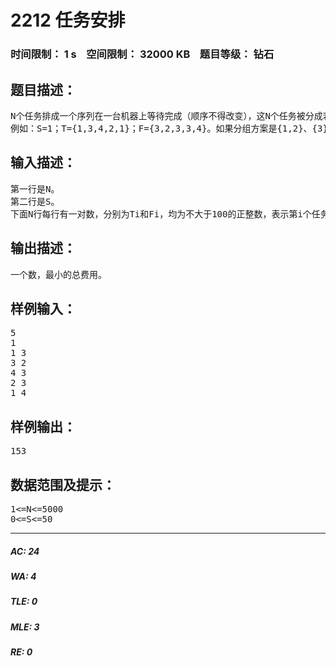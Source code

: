 # 2212 任务安排   
### 时间限制： 1 s&nbsp;&nbsp;&nbsp;&nbsp;空间限制： 32000 KB&nbsp;&nbsp;&nbsp;&nbsp;题目等级： 钻石  
## 题目描述：  

<pre>
N个任务排成一个序列在一台机器上等待完成（顺序不得改变），这N个任务被分成若干批，每批包含相邻的若干任务。从时刻0开始，这些任务被分批加工，第i个任务单独完成所需的时间是Ti。在每批任务开始前，机器需要启动时间S，而完成这批任务所需的时间是各个任务需要时间的总和（同一批任务将在同一时刻完成）。每个任务的费用是它的完成时刻乘以一个费用系数Fi。请确定一个分组方案，使得总费用最小。  
例如：S=1；T={1,3,4,2,1}；F={3,2,3,3,4}。如果分组方案是{1,2}、{3}、{4,5}，则完成时间分别为{5,5,10,14,14}，费用C={15,10,30,42,56}，总费用就是153。
</pre>
  
  
## 输入描述：  

<pre>
第一行是N。  
第二行是S。  
下面N行每行有一对数，分别为Ti和Fi，均为不大于100的正整数，表示第i个任务单独完成所需的时间是Ti及其费用系数Fi。
</pre>
  
  
## 输出描述：  

<pre>
一个数，最小的总费用。
</pre>
  
  
## 样例输入：  

<pre>
5  
1  
1 3  
3 2  
4 3  
2 3  
1 4
</pre>
  
  
## 样例输出：  

<pre>
153
</pre>
  
  
## 数据范围及提示：  

<pre>
1<=N<=5000
0<=S<=50
</pre>
  
  
***  

##### AC: 24  
##### WA: 4  
##### TLE: 0  
##### MLE: 3  
##### RE: 0  
